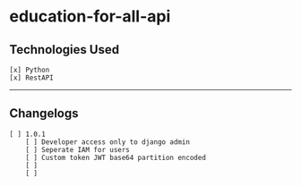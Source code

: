 # education-for-all-api

## Technologies Used
``` 
[x] Python
[x] RestAPI
```

***

## Changelogs
```
[ ] 1.0.1
    [ ] Developer access only to django admin
    [ ] Seperate IAM for users
    [ ] Custom token JWT base64 partition encoded
    [ ] 
    [ ] 
```